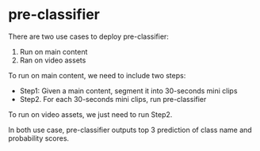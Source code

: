 # pre-classifier
There are two use cases to deploy pre-classifier:
1. Run on main content
2. Ran on video assets

To run on main content, we need to include two steps:
- Step1: Given a main content, segment it into 30-seconds mini clips
- Step2. For each 30-seconds mini clips, run pre-classifier

To run on video assets, we just need to run Step2.

In both use case, pre-classifier outputs top 3 prediction of class name and probability scores.  

